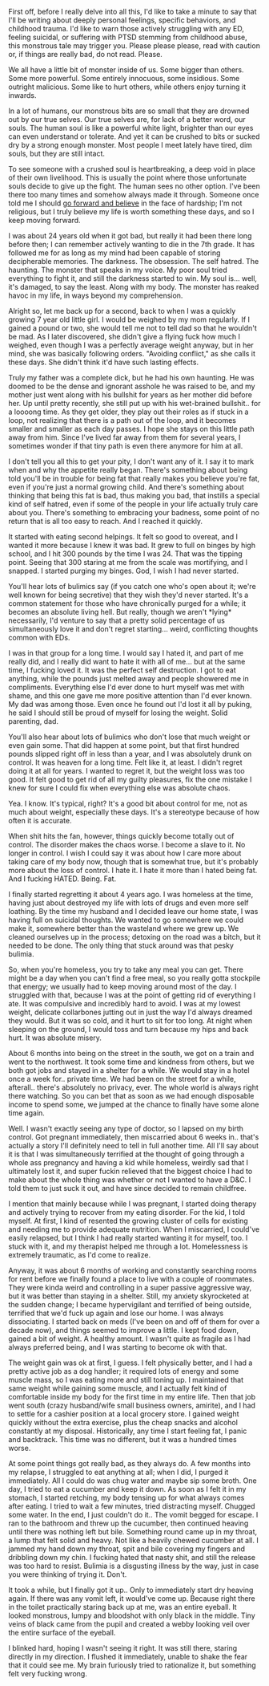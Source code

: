 First off, before I really delve into all this, I'd like to take a minute to say that I'll be writing about deeply personal feelings, specific behaviors, and childhood trauma. I'd like to warn those actively struggling with any ED, feeling suicidal, or suffering with PTSD stemming from childhood abuse, this monstrous tale may trigger you. Please please please, read with caution or, if things are really bad, do not read. Please.  


We all have a little bit of monster inside of us. Some bigger than others. Some more powerful. Some entirely innocuous, some insidious. Some outright malicious. Some like to hurt others, while others enjoy turning it inwards.  


In a lot of humans, our monstrous bits are so small that they are drowned out by our true selves. Our true selves are, for lack of a better word, our souls. The human soul is like a powerful white light, brighter than our eyes can even understand or tolerate. And yet it can be crushed to bits or sucked dry by a strong enough monster. Most people I meet lately have tired, dim souls, but they are still intact.  


To see someone with a crushed soul is heartbreaking, a deep void in place of their own livelihood. This is usually the point where those unfortunate souls decide to give up the fight. The human sees no other option. I've been there too many times and somehow always made it through. Someone once told me I should [go forward and believe](https://www.reddit.com/r/nosleep/comments/by48zv/hitchhiking_is_terribly_dangerous_you_never_know/?utm_medium=android_app&utm_source=share) in the face of hardship; I'm not religious, but I truly believe my life is worth something these days, and so I keep moving forward.  


I was about 24 years old when it got bad, but really it had been there long before then; I can remember actively wanting to die in the 7th grade. It has followed me for as long as my mind had been capable of storing decipherable memories. The darkness. The obsession. The self hatred. The haunting. The monster that speaks in my voice. My poor soul tried everything to fight it, and still the darkness started to win. My soul is... well, it's damaged, to say the least. Along with my body. The monster has reaked havoc in my life, in ways beyond my comprehension.  


Alright so, let me back up for a second, back to when I was a quickly growing 7 year old little girl. I would be weighed by my mom regularly. If I gained a pound or two, she would tell me not to tell dad so that he wouldn't be mad. As I later discovered, she didn't give a flying fuck how much I weighed, even though I was a perfectly average weight anyway, but in her mind, she was basically following orders. "Avoiding conflict," as she calls it these days. She didn't think it'd have such lasting effects.  


Truly my father was a complete dick, but he had his own haunting. He was doomed to be the dense and ignorant asshole he was raised to be, and my mother just went along with his bullshit for years as her mother did before her. Up until pretty recently, she still put up with his wet-brained bullshit.. for a loooong time. As they get older, they play out their roles as if stuck in a loop, not realizing that there is a path out of the loop, and it becomes smaller and smaller as each day passes. I hope she stays on this little path away from him. Since I've lived far away from them for several years, I sometimes wonder if that tiny path is even there anymore for him at all.  


I don't tell you all this to get your pity, I don't want any of it. I say it to mark when and why the appetite really began. There's something about being told you'll be in trouble for being fat that really makes you believe you're fat, even if you're just a normal growing child. And there's something about thinking that being this fat is bad, thus making you bad, that instills a special kind of self hatred, even if some of the people in your life actually truly care about you. There's something to embracing your badness, some point of no return that is all too easy to reach. And I reached it quickly.  


It started with eating second helpings. It felt so good to overeat, and I wanted it more because I knew it was bad. It grew to full on binges by high school, and I hit 300 pounds by the time I was 24. That was the tipping point. Seeing that 300 staring at me from the scale was mortifying, and I snapped. I started purging my binges. God, I wish I had never started.  


You'll hear lots of bulimics say (if you catch one who's open about it; we're well known for being secretive) that they wish they'd never started. It's a common statement for those who have chronically purged for a while; it becomes an absolute living hell. But really, though we aren't \*lying\* necessarily, I'd venture to say that a pretty solid percentage of us simultaneously love it and don't regret starting... weird, conflicting thoughts common with EDs.

I was in that group for a long time. I would say I hated it, and part of me really did, and I really did want to hate it with all of me... but at the same time, I fucking loved it. It was the perfect self destruction. I got to eat anything, while the pounds just melted away and people showered me in compliments. Everything else I'd ever done to hurt myself was met with shame, and this one gave me more positive attention than I'd ever known. My dad was among those. Even once he found out I'd lost it all by puking, he said I should still be proud of myself for losing the weight. Solid parenting, dad.  


You'll also hear about lots of bulimics who don't lose that much weight or even gain some. That did happen at some point, but that first hundred pounds slipped right off in less than a year, and I was absolutely drunk on control. It was heaven for a long time. Felt like it, at least. I didn't regret doing it at all for years. I wanted to regret it, but the weight loss was too good. It felt good to get rid of all my guilty pleasures, fix the one mistake I knew for sure I could fix when everything else was absolute chaos.  


Yea. I know. It's typical, right? It's a good bit about control for me, not as much about weight, especially these days. It's a stereotype because of how often it is accurate.  


When shit hits the fan, however, things quickly become totally out of control. The disorder makes the chaos worse. I become a slave to it. No longer in control. I wish I could say it was about how I care more about taking care of my body now, though that is somewhat true, but it's probably more about the loss of control. I hate it. I hate it more than I hated being fat. And I fucking HATED. Being. Fat.  


I finally started regretting it about 4 years ago. I was homeless at the time, having just about destroyed my life with lots of drugs and even more self loathing. By the time my husband and I decided leave our home state, I was having full on suicidal thoughts. We wanted to go somewhere we could make it, somewhere better than the wasteland where we grew up. We cleaned ourselves up in the process; detoxing on the road was a bitch, but it needed to be done. The only thing that stuck around was that pesky bulimia.  


So, when you're homeless, you try to take any meal you can get. There might be a day when you can't find a free meal, so you really gotta stockpile that energy; we usually had to keep moving around most of the day. I struggled with that, because I was at the point of getting rid of everything I ate. It was compulsive and incredibly hard to avoid. I was at my lowest weight, delicate collarbones jutting out in just the way I'd always dreamed they would. But it was so cold, and it hurt to sit for too long. At night when sleeping on the ground, I would toss and turn because my hips and back hurt. It was absolute misery.  


About 6 months into being on the street in the south, we got on a train and went to the northwest. It took some time and kindness from others, but we both got jobs and stayed in a shelter for a while. We would stay in a hotel once a week for.. private time. We had been on the street for a while, afterall.. there's absolutely no privacy, ever. The whole world is always right there watching. So you can bet that as soon as we had enough disposable income to spend some, we jumped at the chance to finally have some alone time again.


Well. I wasn't exactly seeing any type of doctor, so I lapsed on my birth control. Got pregnant immediately, then miscarried about 6 weeks in.. that's actually a story I'll definitely need to tell in full another time. All I'll say about it is that I was simultaneously terrified at the thought of going through a whole ass pregnancy and having a kid while homeless, weirdly sad that I ultimately lost it, and super fuckin relieved that the biggest choice I had to make about the whole thing was whether or not I wanted to have a D&C. I told them to just suck it out, and have since decided to remain childfree.  


I mention that mainly because while I was pregnant, I started doing therapy and actively trying to recover from my eating disorder. For the kid, I told myself. At first, I kind of resented the growing cluster of cells for existing and needing me to provide adequate nutrition. When I miscarried, I could've easily relapsed, but I think I had really started wanting it for myself, too. I stuck with it, and my therapist helped me through a lot. Homelessness is extremely traumatic, as I'd come to realize.  


Anyway, it was about 6 months of working and constantly searching rooms for rent before we finally found a place to live with a couple of roommates. They were kinda weird and controlling in a super passive aggressive way, but it was better than staying in a shelter. Still, my anxiety skyrocketed at the sudden change; I became hypervigilant and terrified of being outside, terrified that we'd fuck up again and lose our home. I was always dissociating. I started back on meds (I've been on and off of them for over a decade now), and things seemed to improve a little. I kept food down, gained a bit of weight. A healthy amount. I wasn't quite as fragile as I had always preferred being, and I was starting to become ok with that.


The weight gain was ok at first, I guess. I felt physically better, and I had a pretty active job as a dog handler; it required lots of energy and some muscle mass, so I was eating more and still toning up. I maintained that same weight while gaining some muscle, and I actually felt kind of comfortable inside my body for the first time in my entire life. Then that job went south (crazy husband/wife small business owners, amirite), and I had to settle for a cashier position at a local grocery store. I gained weight quickly without the extra exercise, plus the cheap snacks and alcohol constantly at my disposal. Historically, any time I start feeling fat, I panic and backtrack. This time was no different, but it was a hundred times worse.  


At some point things got really bad, as they always do. A few months into my relapse, I struggled to eat anything at all; when I did, I purged it immediately. All I could do was chug water and maybe sip some broth. One day, I tried to eat a cucumber and keep it down. As soon as I felt it in my stomach, I started retching, my body tensing up for what always comes after eating. I tried to wait a few minutes, tried distracting myself. Chugged some water. In the end, I just couldn't do it.. The vomit begged for escape. I ran to the bathroom and threw up the cucumber, then continued heaving until there was nothing left but bile. Something round came up in my throat, a lump that felt solid and heavy. Not like a heavily chewed cucumber at all. I jammed my hand down my throat, spit and bile covering my fingers and dribbling down my chin. I fucking hated that nasty shit, and still the release was too hard to resist. Bulimia is a disgusting illness by the way, just in case you were thinking of trying it. Don't.


It took a while, but I finally got it up.. Only to immediately start dry heaving again. If there was any vomit left, it would've come up. Because right there in the toilet practically staring back up at me, was an entire eyeball. It looked monstrous, lumpy and bloodshot with only black in the middle. Tiny veins of black came from the pupil and created a webby looking veil over the entire surface of the eyeball.


I blinked hard, hoping I wasn't seeing it right. It was still there, staring directly in my direction. I flushed it immediately, unable to shake the fear that it could see me. My brain furiously tried to rationalize it, but something felt very fucking wrong.